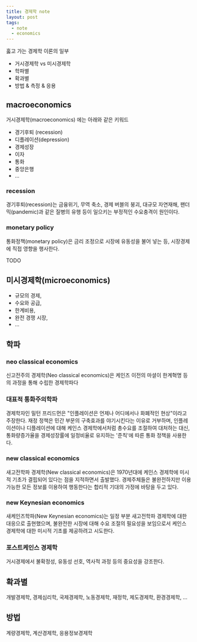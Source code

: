 ```yaml
---
title: 경제학 note
layout: post
tags:
  - note
  - economics
---
```


훓고 가는 경제학 이론의 일부

* 거시경제학 vs 미시경제학
* 학파별
* 확과별
* 방법 & 측정 & 응용

## macroeconomics

거시경제학(macroeconomics) 에는 아래와 같은 키워드

* 경기후퇴 (recession)
* 디플레이션(depression)
* 경제성장
* 이자
* 통화
* 중앙은행
* ...

### recession

경기후퇴(recession)는 금융위기, 무역 축소, 경제 버블의 붕괴, 대규모 자연재해, 팬더믹(pandemic)과 같은 질병의 유행 등이
일으키는 부정적인 수요충격이 원인이다.

### monetary policy

통화정책(monetary policy)은 금리 조정으로 시장에 유동성을 불어 넣는 등, 시장경제에 직접 영향을 행사한다.

TODO

## 미시경제학(microeconomics)

* 규모의 경제,
* 수요와 공급,
* 한계비용,
* 완전 경쟁 시장,
* ...


## 학파

### neo classical economics

신고전주의 경제학(Neo classical economics)은 케인즈 이전의 마셜이 한계혁명 등의 과정을 통해 수립한 경제학파다

### 대표적 통화주의학파

경제학자인 밀턴 프리드먼은 "인플레이션은 언제나 어디에서나 화폐적인 현상"이라고 주장한다. 재정 정책은 민간 부문의 구축효과를
야기시킨다는 이유로 거부하며, 인플레이션이나 디플레이션에 대해 케인스 경제학에서처럼 총수요를 조절하여 대처하는 대신,
통화량증가율을 경제성장률에 일정비율로 유지하는 '준칙'에 따른 통화 정책을 사용한다.

### new classical economics

새고전학파 경제학(New classical economics)은 1970년대에 케인스 경제학에 미시적 기초가 결핍되어 있다는 점을 지적하면서 출발했다. 
경제주체들은 불완전하지만 이용가능한 모든 정보를 이용하여 행동한다는 합리적 기대의 가정에 바탕을 두고 있다.

### new Keynesian economics

새케인즈학파(New Keynesian economics)는 일정 부분 새고전학파 경제학에 대한 대응으로 출현했으며, 불완전한 시장에 대해 수요 조절의 
필요성을 보임으로서 케인스 경제학에 대한 미시적 기초를 제공하려고 시도한다.

### 포스트케인스 경제학

거시경제에서 불확정성, 유동성 선호, 역사적 과정 등의 중요성을 강조한다.

## 확과별

개발경제학, 경제심리학, 국제경제학, 노동경제학, 재정학, 제도경제학, 환경경제학, ...

## 방법

계량경제학, 계산경제학, 응용정보경제학
